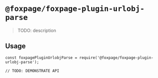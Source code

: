 # `@foxpage/foxpage-plugin-urlobj-parse`

> TODO: description

## Usage

```
const foxpagePluginUrlobjParse = require('@foxpage/foxpage-plugin-urlobj-parse');

// TODO: DEMONSTRATE API
```
